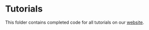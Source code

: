 # Tutorials

This folder contains completed code for all tutorials on our [website](https://evolutiongym.github.io/tutorials).